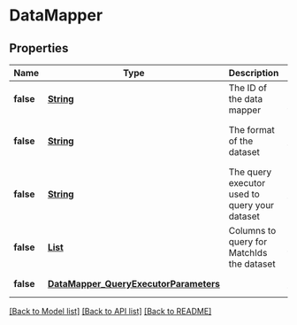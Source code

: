 # DataMapper
## Properties

Name | Type | Description | Notes
------------ | ------------- | ------------- | -------------
**false** | [**String**](string.md) | The ID of the data mapper | [optional] [default to null]
**false** | [**String**](string.md) | The format of the dataset | [optional] [default to parquet]
**false** | [**String**](string.md) | The query executor used to query your dataset | [default to null]
**false** | [**List**](string.md) | Columns to query for MatchIds the dataset | [default to null]
**false** | [**DataMapper_QueryExecutorParameters**](DataMapper_QueryExecutorParameters.md) |  | [default to null]


[[Back to Model list]](../README.md#documentation-for-models) [[Back to API list]](../README.md#documentation-for-api-endpoints) [[Back to README]](../README.md)

    
